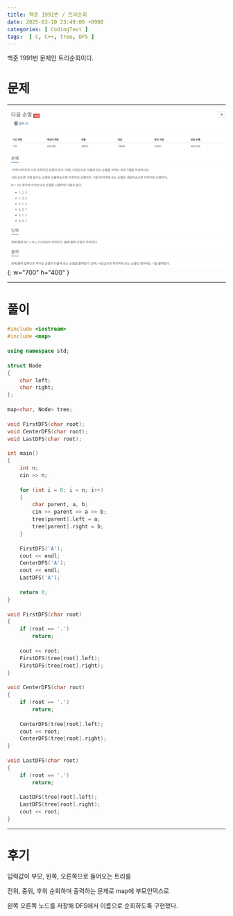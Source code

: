 ```yaml
---
title: 백준 1991번 / 트리순회
date: 2025-03-10 23:49:00 +0900
categories: [ CodingTest ]  
tags:  [ C, C++, tree, DFS ]
---
```


백준 1991번 문제인 트리순회이다.

# 문제   
---------------------------------------

![Desktop View](/assets/img/다음순열.png){: w="700" h="400" }

---------------------------------------

# 풀이

```c++
#include <iostream>
#include <map>

using namespace std;

struct Node
{
    char left;
    char right;
};

map<char, Node> tree;

void FirstDFS(char root);
void CenterDFS(char root);
void LastDFS(char root);

int main()
{
    int n;
    cin >> n;
    
    for (int i = 0; i < n; i++)
    {
        char parent, a, b;
        cin >> parent >> a >> b;
        tree[parent].left = a;
        tree[parent].right = b;
    }
    
    FirstDFS('A');
    cout << endl;
    CenterDFS('A');
    cout << endl;
    LastDFS('A');
    
    return 0;
}

void FirstDFS(char root)
{
    if (root == '.')
        return;
    
    cout << root;
    FirstDFS(tree[root].left);
    FirstDFS(tree[root].right);
}

void CenterDFS(char root)
{
    if (root == '.')
        return;
    
    CenterDFS(tree[root].left);
    cout << root;
    CenterDFS(tree[root].right);
}

void LastDFS(char root)
{
    if (root == '.')
        return;
    
    LastDFS(tree[root].left);
    LastDFS(tree[root].right);
    cout << root;
}
```
---------------------------------------

# 후기

입력값이 부모, 왼쪽, 오른쪽으로 들어오는 트리를 

전위, 중위, 후위 순회하며 출력하는 문제로 map에 부모인덱스로

왼쪽 오른쪽 노드를 저장해 DFS에서 이름으로 순회하도록 구현했다.


